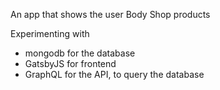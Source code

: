 An app that shows the user Body Shop products

Experimenting with
- mongodb for the database
- GatsbyJS for frontend
- GraphQL for the API, to query the database
